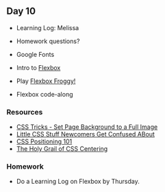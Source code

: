 ## Day 10

* Learning Log: Melissa

* Homework questions?

* Google Fonts

* Intro to [Flexbox](https://css-tricks.com/snippets/css/a-guide-to-flexbox/)

* Play [Flexbox Froggy!](https://flexboxfroggy.com/)

* Flexbox code-along

### Resources

* [CSS Tricks - Set Page Background to a Full Image](http://css-tricks.com/perfect-full-page-background-image/)
* [Little CSS Stuff Newcomers Get Confused ABout](http://css-tricks.com/little-css-stuff-newcomers-get-confused-about/)
* [CSS Positioning 101](http://alistapart.com/article/css-positioning-101)
* [The Holy Grail of CSS Centering](http://webdesign.tutsplus.com/tutorials/the-holy-grail-of-css-centering--cms-22114)


### Homework

* Do a Learning Log on Flexbox by Thursday.
